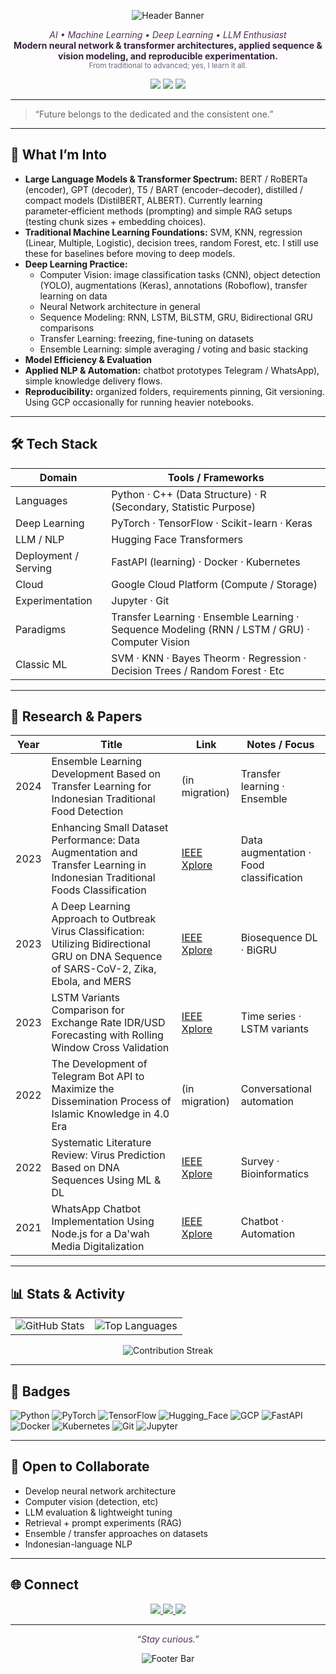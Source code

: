 <p align="center">
  <img src="https://capsule-render.vercel.app/api?type=soft&height=140&text=Wilda%20Nurjannah&desc=Machine%20Learning%20%7C%20LLMs%20%7C%20Deep%20Learning&fontSize=42&fontAlign=50&fontColor=523254&descSize=16&descAlignY=72&color=F5E3E8" alt="Header Banner"/>
</p>

<p align="center">
  <em style="color:#523254;">AI • Machine Learning • Deep Learning • LLM Enthusiast</em><br/>
  <strong style="color:#3A203F;">Modern neural network & transformer architectures, applied sequence & vision modeling, and reproducible experimentation.</strong><br/>
  <sub style="color:#6F6880;">From traditional to advanced; yes, I learn it all.</sub>
</p>

<p align="center">
  <img src="https://img.shields.io/badge/Focus-LLMs%20%7C%20Transformers%20%7C%20DL-C3A4D7?style=flat-square&labelColor=523254&color=D8A7B1" />
  <img src="https://img.shields.io/badge/Cloud-GCP-523254?style=flat-square&logo=googlecloud&logoColor=F5E3E8" />
  <img src="https://img.shields.io/badge/Status-Independent%20Researcher-523254?style=flat-square&color=C3A4D7" />
</p>

---

> “Future belongs to the dedicated and the consistent one.”

---

## 🧠 What I’m Into

- **Large Language Models & Transformer Spectrum:** BERT / RoBERTa (encoder), GPT (decoder), T5 / BART (encoder–decoder), distilled / compact models (DistilBERT, ALBERT). Currently learning parameter‑efficient methods (prompting) and simple RAG setups (testing chunk sizes + embedding choices).
- **Traditional Machine Learning Foundations:** SVM, KNN, regression (Linear, Multiple, Logistic), decision trees, random Forest, etc. I still use these for baselines before moving to deep models.
- **Deep Learning Practice:**  
  - Computer Vision: image classification tasks (CNN), object detection (YOLO), augmentations (Keras), annotations (Roboflow), transfer learning on data  
  - Neural Network architecture in general
  - Sequence Modeling: RNN, LSTM, BiLSTM, GRU, Bidirectional GRU comparisons 
  - Transfer Learning: freezing, fine-tuning on datasets  
  - Ensemble Learning: simple averaging / voting and basic stacking
- **Model Efficiency & Evaluation**
- **Applied NLP & Automation:** chatbot prototypes Telegram / WhatsApp), simple knowledge delivery flows.
- **Reproducibility:** organized folders, requirements pinning, Git versioning. Using GCP occasionally for running heavier notebooks.

---

## 🛠 Tech Stack

| Domain | Tools / Frameworks |
|--------|--------------------|
| Languages | Python · C++ (Data Structure) · R (Secondary, Statistic Purpose) |
| Deep Learning | PyTorch · TensorFlow · Scikit-learn · Keras |
| LLM / NLP | Hugging Face Transformers |
| Deployment / Serving | FastAPI (learning) · Docker · Kubernetes |
| Cloud | Google Cloud Platform (Compute / Storage) |
| Experimentation | Jupyter · Git |
| Paradigms | Transfer Learning · Ensemble Learning · Sequence Modeling (RNN / LSTM / GRU) · Computer Vision|
| Classic ML | SVM · KNN · Bayes Theorm · Regression · Decision Trees / Random Forest · Etc |

---

## 🔬 Research & Papers


| Year | Title | Link | Notes / Focus |
|------|-------|------|---------------|
| 2024 | Ensemble Learning Development Based on Transfer Learning for Indonesian Traditional Food Detection | (in migration) | Transfer learning · Ensemble |
| 2023 | Enhancing Small Dataset Performance: Data Augmentation and Transfer Learning in Indonesian Traditional Foods Classification | [IEEE Xplore](https://ieeexplore.ieee.org/abstract/document/10455369/) | Data augmentation · Food classification |
| 2023 | A Deep Learning Approach to Outbreak Virus Classification: Utilizing Bidirectional GRU on DNA Sequence of SARS-CoV-2, Zika, Ebola, and MERS | [IEEE Xplore](https://ieeexplore.ieee.org/abstract/document/10455546) | Biosequence DL · BiGRU |
| 2023 | LSTM Variants Comparison for Exchange Rate IDR/USD Forecasting with Rolling Window Cross Validation | [IEEE Xplore](https://ieeexplore.ieee.org/abstract/document/10382094/) | Time series · LSTM variants |
| 2022 | The Development of Telegram Bot API to Maximize the Dissemination Process of Islamic Knowledge in 4.0 Era | (in migration) | Conversational automation |
| 2022 | Systematic Literature Review: Virus Prediction Based on DNA Sequences Using ML & DL | [IEEE Xplore](https://ieeexplore.ieee.org/abstract/document/9935921/) | Survey · Bioinformatics |
| 2021 | WhatsApp Chatbot Implementation Using Node.js for a Da'wah Media Digitalization | [IEEE Xplore](https://ieeexplore.ieee.org/abstract/document/9588846/) | Chatbot · Automation |

---

## 📊 Stats & Activity

<div align="center">

| | |
|---|---|
| ![GitHub Stats](https://github-readme-stats.vercel.app/api?username=whannajrun&show_icons=true&hide_border=true&title_color=523254&icon_color=D8A7B1&text_color=523254&bg_color=F9F4FA) | ![Top Languages](https://github-readme-stats.vercel.app/api/top-langs/?username=whannajrun&layout=compact&hide_border=true&title_color=523254&text_color=523254&bg_color=F9F4FA) |

<p>
  <img src="https://streak-stats.demolab.com?user=whannajrun&hide_border=true&background=F9F4FA&ring=D8A7B1&fire=D8A7B1&currStreakLabel=523254&sideNums=523254&sideLabels=6F6880&dates=6F6880" alt="Contribution Streak"/>
</p>

</div>

---

## 🧩 Badges

![Python](https://img.shields.io/badge/Python-523254?style=flat&logo=python&logoColor=F5E3E8)
![PyTorch](https://img.shields.io/badge/PyTorch-6F6880?style=flat&logo=pytorch&logoColor=F5E3E8)
![TensorFlow](https://img.shields.io/badge/TensorFlow-D8A7B1?style=flat&logo=tensorflow&logoColor=523254)
![Hugging_Face](https://img.shields.io/badge/HuggingFace-F5E3E8?style=flat&logo=huggingface&logoColor=523254)
![GCP](https://img.shields.io/badge/Google%20Cloud-C3A4D7?style=flat&logo=googlecloud&logoColor=523254)
![FastAPI](https://img.shields.io/badge/FastAPI-F2E8F0?style=flat&logo=fastapi&logoColor=523254)
![Docker](https://img.shields.io/badge/Docker-8F7FA8?style=flat&logo=docker&logoColor=F5EEF7)
![Kubernetes](https://img.shields.io/badge/Kubernetes-7B6D99?style=flat&logo=kubernetes&logoColor=F5EEF7)
![Git](https://img.shields.io/badge/Git-523254?style=flat&logo=git&logoColor=F5E3E8)
![Jupyter](https://img.shields.io/badge/Jupyter-C3A4D7?style=flat&logo=jupyter&logoColor=523254)

---

## 🤝 Open to Collaborate

- Develop neural network architecture
- Computer vision (detection, etc)
- LLM evaluation & lightweight tuning
- Retrieval + prompt experiments (RAG)
- Ensemble / transfer approaches on datasets  
- Indonesian-language NLP 

---

## 🌐 Connect

<p align="center">
  <a href="https://www.linkedin.com/in/wildanurj/">
    <img src="https://img.shields.io/badge/LinkedIn-Wilda-523254?style=for-the-badge&logo=linkedin&logoColor=F5E3E8" />
  </a>
  <a href="https://twitter.com/croilicedessia">
    <img src="https://img.shields.io/badge/Twitter-@croilicedessia-6F6880?style=for-the-badge&logo=x&logoColor=F5E3E8" />
  </a>
  <a href="#">
    <img src="https://img.shields.io/badge/Portfolio-Coming%20Soon-D8A7B1?style=for-the-badge&logoColor=523254" />
  </a>
</p>

---

<p align="center" style="color:#523254;">
  <em>“Stay curious.”</em>
</p>

<p align="center">
  <img src="https://capsule-render.vercel.app/api?type=rect&color=F2E8F0&height=18&section=footer" alt="Footer Bar"/>
</p>
